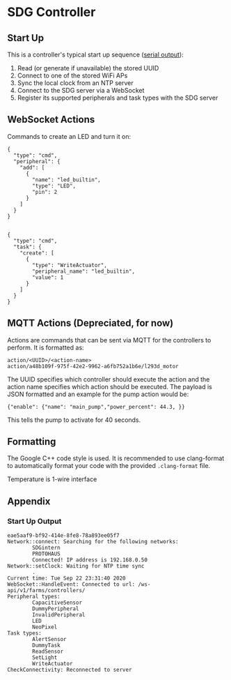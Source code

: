 # SDG Controller

## Start Up

This is a controller's typical start up sequence ([serial output](#start-up-output)):

1. Read (or generate if unavailable) the stored UUID
2. Connect to one of the stored WiFi APs
3. Sync the local clock from an NTP server
4. Connect to the SDG server via a WebSocket
5. Register its supported peripherals and task types with the SDG server

## WebSocket Actions

Commands to create an LED and turn it on:

```
{
  "type": "cmd",
  "peripheral": {
    "add": [
      {
        "name": "led_builtin",
        "type": "LED",
        "pin": 2
      }
    ]
  }
}


{
  "type": "cmd",
  "task": {
    "create": [
      {
        "type": "WriteActuator",
        "peripheral_name": "led_builtin",
        "value": 1
      }
    ]
  }
}
```

## MQTT Actions (Depreciated, for now)

Actions are commands that can be sent via MQTT for the controllers to perform. It is formatted as:

    action/<UUID>/<action-name>
    action/a48b109f-975f-42e2-9962-a6fb752a1b6e/l293d_motor

The UUID specifies which controller should execute the action and the action name specifies which action should be executed. The payload is JSON formatted and an example for the pump action would be:

    {"enable": {"name": "main_pump","power_percent": 44.3, }}

This tells the pump to activate for 40 seconds.

## Formatting

The Google C++ code style is used. It is recommended to use clang-format to automatically format your code with the provided `.clang-format` file.

Temperature is 1-wire interface

## Appendix

### Start Up Output

    eae5aaf9-bf92-414e-8fe8-78a893ee05f7
    Network::connect: Searching for the following networks:
            SDGintern
            PROTOHAUS
            Connected! IP address is 192.168.0.50
    Network::setClock: Waiting for NTP time sync
            .
    Current time: Tue Sep 22 23:31:40 2020
    WebSocket::HandleEvent: Connected to url: /ws-api/v1/farms/controllers/
    Peripheral types:
            CapacitiveSensor
            DummyPeripheral
            InvalidPeripheral
            LED
            NeoPixel
    Task types:
            AlertSensor
            DummyTask
            ReadSensor
            SetLight
            WriteActuator
    CheckConnectivity: Reconnected to server
